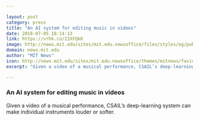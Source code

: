 ```yaml
---

layout: post
category: press
title: "An AI system for editing music in videos"
date: 2018-07-05 18:14:13
link: https://vrhk.co/2IXFQkK
image: http://news.mit.edu/sites/mit.edu.newsoffice/files/styles/og/public/images/2018/2Soundwaves%20of%20two%20different%20images%20-%20credit%20MIT%20CSAIL.jpg
domain: news.mit.edu
author: "MIT News"
icon: http://news.mit.edu/sites/mit.edu.newsoffice/themes/mitnews/favicon.ico
excerpt: "Given a video of a musical performance, CSAIL’s deep-learning system can make individual instruments louder or softer."

---
```


### An AI system for editing music in videos

Given a video of a musical performance, CSAIL’s deep-learning system can make individual instruments louder or softer.